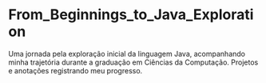 # From_Beginnings_to_Java_Exploration
Uma jornada pela exploração inicial da linguagem Java, acompanhando minha trajetória durante a graduação em Ciências da Computação. Projetos e anotações registrando meu progresso.
